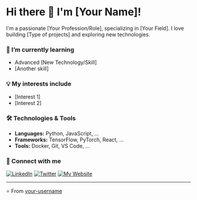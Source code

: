 # Hi there 👋 I'm [Your Name]!

I'm a passionate [Your Profession/Role], specializing in [Your Field]. I love building [Type of projects] and exploring new technologies.

### 🌱 I’m currently learning
- Advanced [New Technology/Skill]
- [Another skill]

### 💡 My interests include
- [Interest 1]
- [Interest 2]

### 🛠️ Technologies & Tools
- **Languages:** Python, JavaScript, ...
- **Frameworks:** TensorFlow, PyTorch, React, ...
- **Tools:** Docker, Git, VS Code, ...

### 🤝 Connect with me
[![LinkedIn](https://img.shields.io/badge/LinkedIn-0077B5?style=for-the-badge&logo=linkedin&logoColor=white)](https://linkedin.com/in/yourprofile)
[![Twitter](https://img.shields.io/badge/Twitter-1DA1F2?style=for-the-badge&logo=twitter&logoColor=white)](https://twitter.com/yourprofile)
[![My Website](https://img.shields.io/badge/Website-FF5722?style=for-the-badge&logo=google-chrome&logoColor=white)](https://yourwebsite.com)

---

⭐️ From [your-username](https://github.com/your-username)
